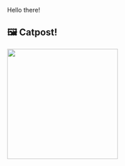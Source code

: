 Hello there!



## 🖼️ Catpost!

<sub>
    <img src="https://cdn2.thecatapi.com/images/ble.jpg" height="256">
</sub>

